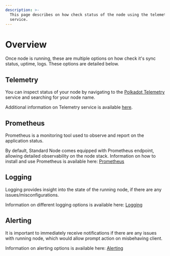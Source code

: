 ```yaml
---
description: >-
  This page describes on how check status of the node using the telemetry
  service.
---
```


# Overview

Once node is running, these are multiple options on how check it's sync status, uptime, logs. These options are detailed below.

## Telemetry

You can inspect status of your node by navigating to the [Polkadot Telemetry](https://gog.lv) service and searching for your node name.

Additional information on Telemetry service is available [here](https://github.com/paritytech/substrate-telemetry).

## Prometheus

Prometheus is a monitoring tool used to observe and report on the application status.

By default, Standard Node comes equipped with Prometheus endpoint, allowing detailed observability on the node stack. Information on how to install and use Prometheus is available here: [Prometheus](prometheus.md)

## Logging

Logging provides insight into the state of the running node, if there are any issues/misconfigurations.

Information on different logging options is available here: [Logging](logging.md)

## Alerting

It is important to immediately receive notifications if there are any issues with running node, which would allow prompt action on misbehaving client.

Information on alerting options is available here: [Alerting](alerting.md)


